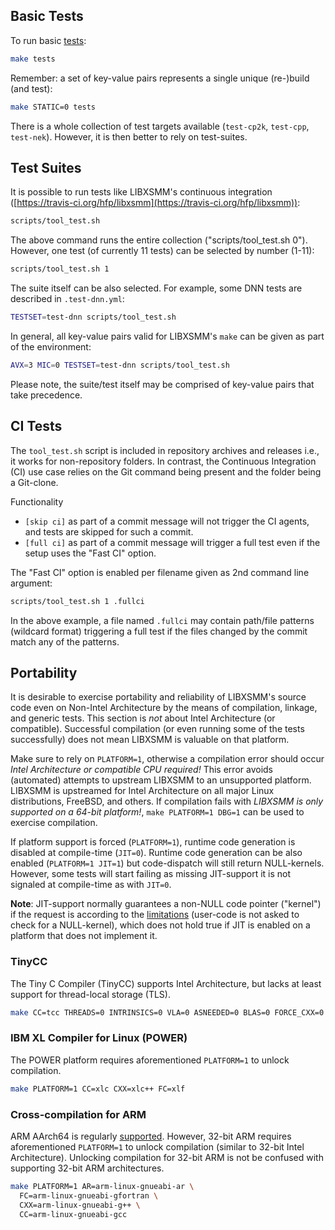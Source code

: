 ## Basic Tests

To run basic [tests](http://libxsmm.readthedocs.io/#classic-library-abi):

```bash
make tests
```

Remember: a set of key-value pairs represents a single unique (re-)build (and test):

```bash
make STATIC=0 tests
```

There is a whole collection of test targets available (`test-cp2k`, `test-cpp`, `test-nek`). However, it is then better to rely on test-suites.

## Test Suites

It is possible to run tests like LIBXSMM's continuous integration ([https://travis-ci.org/hfp/libxsmm](https://travis-ci.org/hfp/libxsmm)):

```bash
scripts/tool_test.sh
```

The above command runs the entire collection ("scripts/tool_test.sh 0"). However, one test (of currently 11 tests) can be selected by number (1-11):

```bash
scripts/tool_test.sh 1
```

The suite itself can be also selected. For example, some DNN tests are described in `.test-dnn.yml`:

```bash
TESTSET=test-dnn scripts/tool_test.sh
```

In general, all key-value pairs valid for LIBXSMM's `make` can be given as part of the environment:

```bash
AVX=3 MIC=0 TESTSET=test-dnn scripts/tool_test.sh
```

Please note, the suite/test itself may be comprised of key-value pairs that take precedence.

## CI Tests

The `tool_test.sh` script is included in repository archives and releases i.e., it works for non-repository folders. In contrast, the Continuous Integration (CI) use case relies on the Git command being present and the folder being a Git-clone.

Functionality

* `[skip ci]` as part of a commit message will not trigger the CI agents, and tests are skipped for such a commit.
* `[full ci]` as part of a commit message will trigger a full test even if the setup uses the "Fast CI" option.

The "Fast CI" option is enabled per filename given as 2nd command line argument:

```bash
scripts/tool_test.sh 1 .fullci
```

In the above example, a file named `.fullci` may contain path/file patterns (wildcard format) triggering a full test if the files changed by the commit match any of the patterns.

## Portability

It is desirable to exercise portability and reliability of LIBXSMM's source code even on Non-Intel Architecture by the means of compilation, linkage, and generic tests. This section is *not* about Intel Architecture (or compatible). Successful compilation (or even running some of the tests successfully) does not mean LIBXSMM is valuable on that platform.

Make sure to rely on `PLATFORM=1`, otherwise a compilation error should occur _Intel Architecture or compatible CPU required!_ This error avoids (automated) attempts to upstream LIBXSMM to an unsupported platform. LIBXSMM is upstreamed for Intel Architecture on all major Linux distributions, FreeBSD, and others. If compilation fails with _LIBXSMM is only supported on a 64-bit platform!_, `make PLATFORM=1 DBG=1` can be used to exercise compilation.

If platform support is forced (`PLATFORM=1`), runtime code generation is disabled at compile-time (`JIT=0`). Runtime code generation can be also enabled (`PLATFORM=1 JIT=1`) but code-dispatch will still return NULL-kernels. However, some tests will start failing as missing JIT-support it is not signaled at compile-time as with `JIT=0`.

**Note**: JIT-support normally guarantees a non-NULL code pointer ("kernel") if the request is according to the [limitations](https://github.com/hfp/libxsmm/wiki/Q&A#what-is-a-small-matrix-multiplication) (user-code is not asked to check for a NULL-kernel), which does not hold true if JIT is enabled on a platform that does not implement it.

### TinyCC

The Tiny C Compiler (TinyCC) supports Intel Architecture, but lacks at least support for thread-local storage (TLS).

```bash
make CC=tcc THREADS=0 INTRINSICS=0 VLA=0 ASNEEDED=0 BLAS=0 FORCE_CXX=0
```

### IBM XL Compiler for Linux (POWER)

The POWER platform requires aforementioned `PLATFORM=1` to unlock compilation.

```bash
make PLATFORM=1 CC=xlc CXX=xlc++ FC=xlf
```

### Cross-compilation for ARM

ARM AArch64 is regularly [supported](https://github.com/hfp/libxsmm/wiki/Compatibility#arm-aarch64). However, 32-bit ARM requires aforementioned `PLATFORM=1` to unlock compilation (similar to 32-bit Intel Architecture). Unlocking compilation for 32-bit ARM is not be confused with supporting 32-bit ARM architectures.

```bash
make PLATFORM=1 AR=arm-linux-gnueabi-ar \
  FC=arm-linux-gnueabi-gfortran \
  CXX=arm-linux-gnueabi-g++ \
  CC=arm-linux-gnueabi-gcc
```
